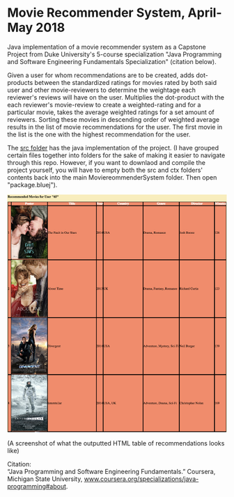 # Movie Recommender System, April-May 2018 
Java implementation of a movie recommender system as a Capstone Project from Duke University's 5-course specialization "Java Programming and Software Engineering Fundamentals Specialization" (citation below).  

Given a user for whom recommendations are to be created, adds dot-products between the standardized ratings for movies rated by both said user and other movie-reviewers to determine the weightage each reviewer's reviews will have on the user. 
Multiplies the dot-product with the each reviewer's movie-review to create a weighted-rating and for a particular movie, takes the average weighted ratings for a set amount of reviewers. Sorting these movies in descending order of weighted average results in the list of movie recommendations for the user.
The first movie in the list is the one with the highest recommendation for the user.

The [src folder](src) has the java implementation of the project. (I have grouped certain files together into folders for the sake of making it easier to navigate through this repo. However, if you want to downlaod and compile the project yourself, you will have to empty both the src and ctx folders' contents back into the main MoviereommenderSystem folder. Then open "package.bluej").

![alt text](Recommendations.png "Screenshot")

(A screenshot of what the outputted HTML table of recommendations looks like)

Citation:<br />
“Java Programming and Software Engineering Fundamentals.” Coursera, Michigan State University, www.coursera.org/specializations/java-programming#about.
